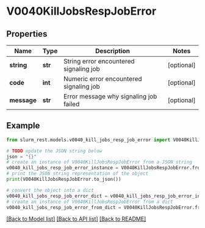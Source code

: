 # V0040KillJobsRespJobError


## Properties

Name | Type | Description | Notes
------------ | ------------- | ------------- | -------------
**string** | **str** | String error encountered signaling job | [optional] 
**code** | **int** | Numeric error encountered signaling job | [optional] 
**message** | **str** | Error message why signaling job failed | [optional] 

## Example

```python
from slurm_rest.models.v0040_kill_jobs_resp_job_error import V0040KillJobsRespJobError

# TODO update the JSON string below
json = "{}"
# create an instance of V0040KillJobsRespJobError from a JSON string
v0040_kill_jobs_resp_job_error_instance = V0040KillJobsRespJobError.from_json(json)
# print the JSON string representation of the object
print(V0040KillJobsRespJobError.to_json())

# convert the object into a dict
v0040_kill_jobs_resp_job_error_dict = v0040_kill_jobs_resp_job_error_instance.to_dict()
# create an instance of V0040KillJobsRespJobError from a dict
v0040_kill_jobs_resp_job_error_from_dict = V0040KillJobsRespJobError.from_dict(v0040_kill_jobs_resp_job_error_dict)
```
[[Back to Model list]](../README.md#documentation-for-models) [[Back to API list]](../README.md#documentation-for-api-endpoints) [[Back to README]](../README.md)


